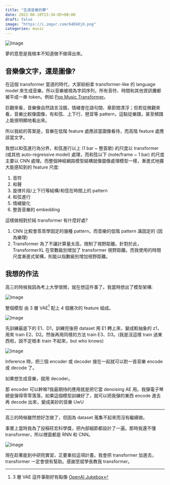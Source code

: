 ```yaml
---
title: "生成音樂的夢"
date: 2022-06-10T23:34:05+08:00
draft: false
image: "https://i.imgur.com/64Dk0jO.png"
categories: music
---
```

![Image](https://i.imgur.com/64Dk0jO.png#center)

夢的意思是我根本不知道做不做得出來。

## 音樂像文字，還是圖像?

在這個 transformer 當道的時代，大家紛紛拿 transformer-like 的 language model 來生成音樂，所以音樂被視為字詞序列，所有音符、時間和其他資訊攤都被平成一串 token。例如 [Pop Music Transformer](https://arxiv.org/abs/2002.00212)。

巨觀來看，音樂像自然語言沒錯，情緒會在語句間、章節間漂浮；但若從微觀來看，音樂比較像圖像，有和弦、上下行、琶音等 pattern，這點從樂譜，甚至頻譜上能很明顯地看出來。

所以我給的答案是，音樂在低階 feature 處應該當圖像看待，而高階 feature 處應該當文字。

我想以和弦進行為分界，和弦進行以上 (1 bar ~ 整首歌) 的尺度以 transformer (或其他 auto-regressive model) 處理，而和弦以下 (note/frame ~ 1 bar) 的尺度主要以 CNN 處理。而整個神經網路模型結構就像圖像處理模型一樣，漸進式地擴大能感知到的 feature 尺度:

1. 音符
2. 和聲
3. 旋律片段/上下行等結構/和弦在時間上的 pattern
4. 和弦進行
5. 情緒變化
6. 整首音樂的 embedding

這樣做相對於純 transformer 有什麼好處?
1. CNN 比較會乖乖學固定的幾種 pattern，而音樂的低階 pattern 滿固定的 (因為樂理)
2. Transformer 為了不讓計算量太高，限制了視野距離。針對於此，TransformerXL 在常數級別增加了 transformer 視野距離。而我使用的時間尺度漸進式架構，則能以指數級別增加視野距離。

## 我想的作法

高三的時候我因為考上大學很閒，就在想這件事了。我當時想出了模型架構:

![Image](https://i.imgur.com/qeJNR2c.png#center)

整個模型 由 3 層 VAE[^1] 配上 4 個層次的 feature 組成。
[^1]: 3 層 VAE 這件事剛好有點像 [OpenAI Jukebox](https://openai.com/blog/jukebox/)

![Image](https://i.imgur.com/FKMW1YZ.png#center)

先訓練最底下的 E1、D1，訓練完後把 dataset 用 E1 轉上來，變成較抽象的 z1，用來 train E2、D2。然後再用同樣的方法 train E3、D3。(我是沒這樣 train 過東西啦，說不定根本 train 不起來，but who knows)


![Image](https://i.imgur.com/KZxxhKn.png#center)

Inference 時，把三個 encoder 或 decoder 接在一起就可以對一首音樂 encode 或 decode 了。

如果想生成音樂，就用 decoder。

那 encoder 可以幹嘛?我最期待的應用就是把它當 denoising AE 用。我彈電子琴總是彈得零零落落，如果這個模型訓練好了，就可以把我彈的東西 encode 進去再 decode 出來，變成美妙的音樂 UwU

---
高三的時候雖然想好怎做了，但因為 dataset 蒐集不起來而沒有繼續做。

事實上當時我為了投稿旺宏科學獎，把內部細節都設計了一遍。那時我還不懂 transformer，所以裡面都是 RNN 和 CNN。

![Image](https://i.imgur.com/Qt36gbr.png#center)

現在趁著能到中研院實習，正要重拾這項計畫。我會把 transformer 加進去，transformer 一定會很有幫助。感謝至斌學長教我 transformer。